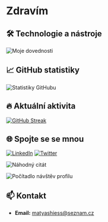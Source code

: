 # Zdravím

## 🛠️ Technologie a nástroje

![Moje dovednosti](https://skillicons.dev/icons?i=react,js,ts,css,html,nodejs,figma,ps,mysql,blender)

## 📈 GitHub statistiky

![Statistiky GitHubu](https://github-readme-stats.vercel.app/api?username=realHajs&show_icons=true&theme=radical)

## 🔥 Aktuální aktivita

[![GitHub Streak](https://streak-stats.demolab.com?user=realHajs&theme=radical)](https://git.io/streak-stats)

## 🌐 Spojte se se mnou

[![LinkedIn](https://img.shields.io/badge/Instagram-%230077B5.svg?style=for-the-badge&logo=linkedin&logoColor=white)](https://www.instagram.com/hajscze)
[![Twitter](https://img.shields.io/badge/Website-%231DA1F2.svg?style=for-the-badge&logo=twitter&logoColor=white)](https://social-specialist.cz/)

![Náhodný citát](https://quotes-github-readme.vercel.app/api?type=horizontal&theme=radical)

![Počítadlo návštěv profilu](https://komarev.com/ghpvc/?username=realHajs&style=flat-square&color=red)

## 📫 Kontakt

- **Email:** [matyashiess@seznam.cz](mailto:matyashiess@seznam.cz)
